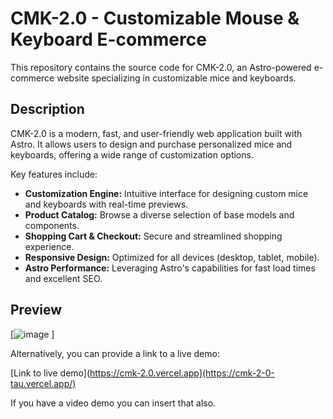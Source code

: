 # CMK-2.0 - Customizable Mouse & Keyboard E-commerce

This repository contains the source code for CMK-2.0, an Astro-powered e-commerce website specializing in customizable mice and keyboards.

## Description

CMK-2.0 is a modern, fast, and user-friendly web application built with Astro. It allows users to design and purchase personalized mice and keyboards, offering a wide range of customization options.

Key features include:

* **Customization Engine:** Intuitive interface for designing custom mice and keyboards with real-time previews.
* **Product Catalog:** Browse a diverse selection of base models and components.
* **Shopping Cart & Checkout:** Secure and streamlined shopping experience.
* **Responsive Design:** Optimized for all devices (desktop, tablet, mobile).
* **Astro Performance:** Leveraging Astro's capabilities for fast load times and excellent SEO.

## Preview

[![image](https://github.com/user-attachments/assets/34e0cd63-4325-41aa-a240-a97275613d19)
]

Alternatively, you can provide a link to a live demo:

[Link to live demo](https://cmk-2.0.vercel.app](https://cmk-2-0-tau.vercel.app/)

If you have a video demo you can insert that also.
